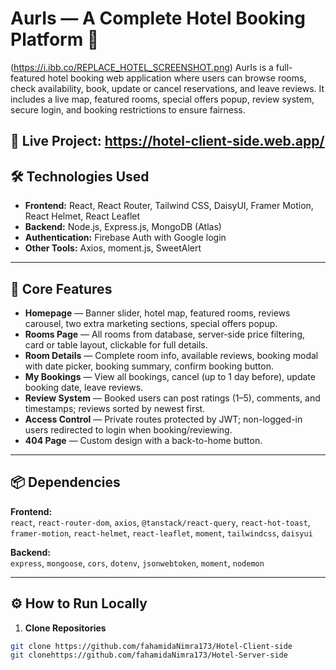 # AurIs — A Complete Hotel Booking Platform 🏨

(https://i.ibb.co/REPLACE_HOTEL_SCREENSHOT.png)
AurIs is a full-featured hotel booking web application where users can browse rooms, check availability, book, update or cancel reservations, and leave reviews. It includes a live map, featured rooms, special offers popup, review system, secure login, and booking restrictions to ensure fairness.

🔗 Live Project: https://hotel-client-side.web.app/
---

## 🛠 Technologies Used
- **Frontend:** React, React Router, Tailwind CSS, DaisyUI, Framer Motion, React Helmet, React Leaflet  
- **Backend:** Node.js, Express.js, MongoDB (Atlas)  
- **Authentication:** Firebase Auth  with Google login  
- **Other Tools:** Axios, moment.js, SweetAlert 

---

## 🚀 Core Features
- **Homepage** — Banner slider, hotel map, featured rooms, reviews carousel, two extra marketing sections, special offers popup.  
- **Rooms Page** — All rooms from database, server-side price filtering, card or table layout, clickable for full details.  
- **Room Details** — Complete room info, available reviews, booking modal with date picker, booking summary, confirm booking button.  
- **My Bookings** — View all bookings, cancel (up to 1 day before), update booking date, leave reviews.  
- **Review System** — Booked users can post ratings (1–5), comments, and timestamps; reviews sorted by newest first.  
- **Access Control** — Private routes protected by JWT; non-logged-in users redirected to login when booking/reviewing.  
- **404 Page** — Custom design with a back-to-home button.

---

## 📦 Dependencies
**Frontend:**  
`react`, `react-router-dom`, `axios`, `@tanstack/react-query`,  `react-hot-toast`, `framer-motion`, `react-helmet`, `react-leaflet`, `moment`, `tailwindcss`, `daisyui`  

**Backend:**  
`express`, `mongoose`, `cors`, `dotenv`, `jsonwebtoken`, `moment`, `nodemon`

---

## ⚙️ How to Run Locally
1. **Clone Repositories**
```bash
git clone https://github.com/fahamidaNimra173/Hotel-Client-side
git clonehttps://github.com/fahamidaNimra173/Hotel-Server-side


